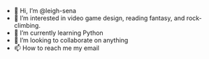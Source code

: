 - 👋 Hi, I’m @leigh-sena
- 👀 I’m interested in video game design, reading fantasy, and rock-climbing.
- 🌱 I’m currently learning Python 
- 💞️ I’m looking to collaborate on anything
- 📫 How to reach me my email

<!---
leigh-sena/leigh-sena is a ✨ special ✨ repository because its `README.md` (this file) appears on your GitHub profile.
You can click the Preview link to take a look at your changes.
--->
